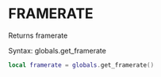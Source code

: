 # FRAMERATE

Returns framerate

Syntax:	globals.get_framerate

```lua
local framerate = globals.get_framerate()
```
